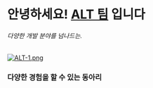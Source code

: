 # 안녕하세요! [ALT 팀](https://team-alt.com/) 입니다

###### 다양한 개발 분야를 넘나드는.

<!-- <img src="https://i.postimg.cc/nVSCPhy3/ALT-1.png" width="50%"> -->
[![ALT-1.png](https://i.postimg.cc/7PgYvhXY/ALT.png)](https://postimg.cc/Z05hpT11)


### 다양한 경험을 할 수 있는 동아리
